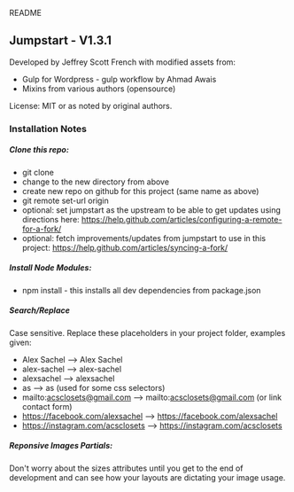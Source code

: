 README


## Jumpstart - V1.3.1

Developed by Jeffrey Scott French with modified assets from:
* Gulp for Wordpress - gulp workflow by Ahmad Awais
* Mixins from various authors (opensource)

License: MIT or as noted by original authors.




### Installation Notes


##### Clone this repo:
* git clone <this-repo> <new-name>
* change to the new directory from above
* create new repo on github for this project (same name as above)
* git remote set-url origin <new-repo-on-github>
* optional: set jumpstart as the upstream to be able to get updates using directions here: https://help.github.com/articles/configuring-a-remote-for-a-fork/
* optional: fetch improvements/updates from jumpstart to use in this project: https://help.github.com/articles/syncing-a-fork/


##### Install Node Modules:
* npm install - this installs all dev dependencies from package.json


##### Search/Replace
Case sensitive. Replace these placeholders in your project folder, examples given:
* Alex Sachel         --> Alex Sachel
* alex-sachel          --> alex-sachel
* alexsachel       --> alexsachel
* as       --> as (used for some css selectors)
* mailto:acsclosets@gmail.com      --> mailto:acsclosets@gmail.com (or link contact form)
* https://facebook.com/alexsachel  --> https://facebook.com/alexsachel
* https://instagram.com/acsclosets --> https://instagram.com/acsclosets


##### Reponsive Images Partials:
Don't worry about the sizes attributes until you get to the end of development and can see how your layouts are dictating your image usage.